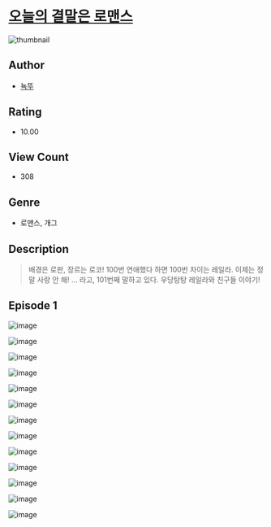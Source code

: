 # [오늘의 결말은 로맨스](https://comic.naver.com/challenge/list?titleId=810790)
![thumbnail](https://image-comic.pstatic.net/user_contents_data/challenge_comic/2023/05/24/367064/upload_3977578096516150579_480x623.jpeg)

## Author
- [뇩뚜](https://comic.naver.com/artistTitle?id=367064)

## Rating
- 10.00

## View Count
- 308

## Genre
- 로맨스, 개그

## Description
> 배경은 로판, 장르는 로코! 100번 연애했다 하면 100번 차이는 레일라. 이제는 정말 사랑 안 해! ... 라고, 101번째 말하고 있다. 우당탕탕 레일라와 친구들 이야기!


## Episode 1
![image](https://image-comic.pstatic.net/user_contents_data/challenge_comic/2023/05/24/367064/upload_3760850262893749093.jpeg)

![image](https://image-comic.pstatic.net/user_contents_data/challenge_comic/2023/05/24/367064/upload_7220734985725371448.jpeg)

![image](https://image-comic.pstatic.net/user_contents_data/challenge_comic/2023/05/24/367064/upload_7233405954520396083.jpeg)

![image](https://image-comic.pstatic.net/user_contents_data/challenge_comic/2023/05/24/367064/upload_4121747159926464867.jpeg)

![image](https://image-comic.pstatic.net/user_contents_data/challenge_comic/2023/05/24/367064/upload_4122028618411160119.jpeg)

![image](https://image-comic.pstatic.net/user_contents_data/challenge_comic/2023/05/24/367064/upload_3978146758745285688.jpeg)

![image](https://image-comic.pstatic.net/user_contents_data/challenge_comic/2023/05/24/367064/upload_4121465706387748917.jpeg)

![image](https://image-comic.pstatic.net/user_contents_data/challenge_comic/2023/05/24/367064/upload_3990580907352862776.jpeg)

![image](https://image-comic.pstatic.net/user_contents_data/challenge_comic/2023/05/24/367064/upload_4050252532968469813.jpeg)

![image](https://image-comic.pstatic.net/user_contents_data/challenge_comic/2023/05/24/367064/upload_4121418423079088433.jpeg)

![image](https://image-comic.pstatic.net/user_contents_data/challenge_comic/2023/05/24/367064/upload_7147320589336011568.jpeg)

![image](https://image-comic.pstatic.net/user_contents_data/challenge_comic/2023/05/24/367064/upload_3762810498046767152.jpeg)

![image](https://image-comic.pstatic.net/user_contents_data/challenge_comic/2023/05/24/367064/upload_3977912369458263607.jpeg)
